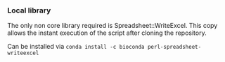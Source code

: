 ### Local library

The only non core library required is Spreadsheet::WriteExcel.
This copy allows the instant execution of the script after cloning the repository.

Can be installed via `conda install -c bioconda perl-spreadsheet-writeexcel`
